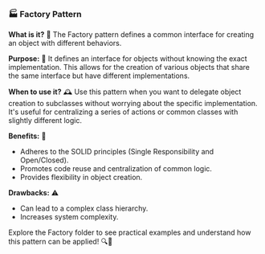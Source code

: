 ### 🏭 Factory Pattern

**What is it?** 🎨
The Factory pattern defines a common interface for creating an object with different behaviors.

**Purpose:** 🎯
It defines an interface for objects without knowing the exact implementation. This allows for the creation of various objects that share the same interface but have different implementations.

**When to use it?** 🕰️
Use this pattern when you want to delegate object creation to subclasses without worrying about the specific implementation. It's useful for centralizing a series of actions or common classes with slightly different logic.

**Benefits:** 🌟
- Adheres to the SOLID principles (Single Responsibility and Open/Closed).
- Promotes code reuse and centralization of common logic.
- Provides flexibility in object creation.

**Drawbacks:** ⚠️
- Can lead to a complex class hierarchy.
- Increases system complexity.

Explore the Factory folder to see practical examples and understand how this pattern can be applied! 🔍📂
